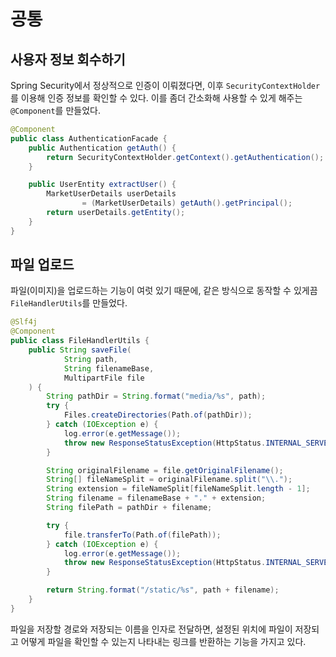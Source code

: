# 공통

## 사용자 정보 회수하기

Spring Security에서 정상적으로 인증이 이뤄졌다면, 이후 `SecurityContextHolder`를 이용해 인증 정보를 확인할 수 있다.
이를 좀더 간소화해 사용할 수 있게 해주는 `@Component`를 만들었다.

```java
@Component
public class AuthenticationFacade {
    public Authentication getAuth() {
        return SecurityContextHolder.getContext().getAuthentication();
    }

    public UserEntity extractUser() {
        MarketUserDetails userDetails
                = (MarketUserDetails) getAuth().getPrincipal();
        return userDetails.getEntity();
    }
}
```

## 파일 업로드

파일(이미지)을 업로드하는 기능이 여럿 있기 때문에, 같은 방식으로 동작할 수 있게끔 `FileHandlerUtils`를 만들었다.

```java
@Slf4j
@Component
public class FileHandlerUtils {
    public String saveFile(
            String path,
            String filenameBase,
            MultipartFile file
    ) {
        String pathDir = String.format("media/%s", path);
        try {
            Files.createDirectories(Path.of(pathDir));
        } catch (IOException e) {
            log.error(e.getMessage());
            throw new ResponseStatusException(HttpStatus.INTERNAL_SERVER_ERROR);
        }

        String originalFilename = file.getOriginalFilename();
        String[] fileNameSplit = originalFilename.split("\\.");
        String extension = fileNameSplit[fileNameSplit.length - 1];
        String filename = filenameBase + "." + extension;
        String filePath = pathDir + filename;

        try {
            file.transferTo(Path.of(filePath));
        } catch (IOException e) {
            log.error(e.getMessage());
            throw new ResponseStatusException(HttpStatus.INTERNAL_SERVER_ERROR);
        }

        return String.format("/static/%s", path + filename);
    }
}

```

파일을 저장할 경로와 저장되는 이름을 인자로 전달하면, 설정된 위치에 파일이 저장되고 어떻게 파일을 확인할 수 있는지
나타내는 링크를 반환하는 기능을 가지고 있다.